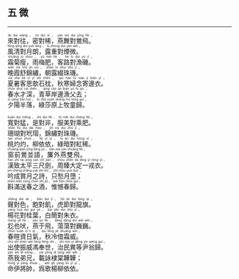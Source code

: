 ## 五 微
---
<div>

<p>
<ruby><rb> 來對往，密對稀，燕舞對鶯飛。 </rb> <rt>lái  duì  wǎng ， mì  duì  xī ， yàn  wǔ  duì  yīng  fēi 。</rt></ruby><BR>
<ruby><rb> 風清對月朗，露重對煙微。 </rb> <rt>fēng  qīng  duì  yuè  lǎng ， lù  zhòng  duì  yān  wēi 。</rt></ruby><BR>
<ruby><rb> 霜菊瘦，雨梅肥，客路對漁磯。 </rb> <rt>shuāng  jú  shòu ， yǔ  méi  féi ， kè  lù  duì  yú  jī 。</rt></ruby><BR>
<ruby><rb> 晚霞舒錦繡，朝露綴珠璣。 </rb> <rt>wǎn  xiá  shū  jǐn  xiù ， zhāo  lù  zhuì  zhū  jī 。</rt></ruby><BR>
<ruby><rb> 夏暑客思欹石枕，秋寒婦念寄邊衣。 </rb> <rt>xià  shǔ  kè  sī  yī  shí  zhěn ， qiū  hán  fù  niàn  jì  biān  yī 。</rt></ruby><BR>
<ruby><rb> 春水才深，青草岸邊漁父去； </rb> <rt>chūn  shuǐ  cái  shēn ， qīng  cǎo  àn  biān  yú  fù  qù ；</rt></ruby><BR>
<ruby><rb> 夕陽半落，綠莎原上牧童歸。 </rb> <rt>xī  yáng  bàn  luò ， lǜ  shā  yuán  shàng  mù  tóng  guī 。</rt></ruby><BR></P>

<p>
<ruby><rb> 寬對猛，是對非，服美對乘肥。 </rb> <rt>kuān  duì  měng ， shì  duì  fēi ， fú  měi  duì  chéng  féi 。</rt></ruby><BR>
<ruby><rb> 珊瑚對玳瑁，錦繡對珠璣。 </rb> <rt>shān  hú  duì  dài  mào ， jǐn  xiù  duì  zhū  jī 。</rt></ruby><BR>
<ruby><rb> 桃灼灼，柳依依，綠暗對紅稀。 </rb> <rt>táo  zhuó  zhuó ， liǔ  yī  yī ， lǜ  àn  duì  hóng  xī 。</rt></ruby><BR>
<ruby><rb> 窗前鶯並語，簾外燕雙飛。 </rb> <rt>chuāng  qián  yīng  bìng  yǔ ， lián  wài  yàn  shuāng  fēi 。</rt></ruby><BR>
<ruby><rb> 漢致太平三尺劍，周臻大定一戎衣。 </rb> <rt>hàn  zhì  tài  píng  sān  chǐ  jiàn ， zhōu  zhēn  dà  dìng  yī  róng  yī 。</rt></ruby><BR>
<ruby><rb> 吟成賞月之詩，只愁月墮； </rb> <rt>yín  chéng  shǎng  yuè  zhī  shī ， zhǐ  chóu  yuè  duò ；</rt></ruby><BR>
<ruby><rb> 斟滿送春之酒，惟憾春歸。 </rb> <rt>zhēn  mǎn  sòng  chūn  zhī  jiǔ ， wéi  hàn  chūn  guī 。</rt></ruby><BR></P>

<p>
<ruby><rb> 聲對色，飽對飢，虎節對龍旗。 </rb> <rt>shēng  duì  sè ， bǎo  duì  jī ， hǔ  jié  duì  lóng  qí 。</rt></ruby><BR>
<ruby><rb> 楊花對桂葉，白簡對朱衣。 </rb> <rt>yáng  huā  duì  guì  yè ， bái  jiǎn  duì  zhū  yī 。</rt></ruby><BR>
<ruby><rb> 尨也吠，燕于飛，蕩蕩對巍巍。 </rb> <rt>máng  yě  fèi ， yàn  yú  fēi ， dàng  dàng  duì  wēi  wēi 。</rt></ruby><BR>
<ruby><rb> 春暄資日氣，秋冷借霜威。 </rb> <rt>chūn  xuān  zī  rì  qì ， qiū  lěng  jiè  shuāng  wēi 。</rt></ruby><BR>
<ruby><rb> 出使振威馮奉世，治民異等尹翁歸。 </rb> <rt>chū  shǐ  zhèn  wēi  féng  fèng  shì ， zhì  mín  yì  děng  yǐn  wēng  guī 。</rt></ruby><BR>
<ruby><rb> 燕我弟兄，載詠棣棠韡韡； </rb> <rt>yàn  wǒ  dì  xiōng ， zài  yǒng  dì  táng  wěi  wěi ；</rt></ruby><BR>
<ruby><rb> 命伊將帥，爲歌楊柳依依。 </rb> <rt>mìng  yī  jiāng  shuài ， wèi  gē  yáng  liǔ  yī  yī 。</rt></ruby><BR></P>

</div>
